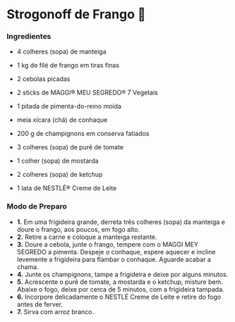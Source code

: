 # Strogonoff de Frango :chicken:

### Ingredientes

- 4 colheres (sopa) de manteiga

- 1 kg de filé de frango em tiras finas
- 2 cebolas picadas
- 2 sticks de MAGGI® MEU SEGREDO® 7 Vegetais
- 1 pitada de pimenta-do-reino moída
- meia xícara (chá) de conhaque
- 200 g de champignons em conserva fatiados
- 3 colheres (sopa) de purê de tomate
- 1 colher (sopa) de mostarda
- 2 colheres (sopa) de ketchup
- 1 lata de NESTLÉ® Creme de Leite



### Modo de Preparo

- **1.** Em uma frigideira grande, derreta três colheres (sopa) da manteiga e doure o frango, aos poucos, em fogo alto.
- **2.** Retire a carne e coloque a manteiga restante.
- **3.** Doure a cebola, junte o frango, tempere com o MAGGI MEY SEGREDO a pimenta. Despeje o conhaque, espere aquecer e incline levemente a frigideira para flambar o conhaque. Aguarde acabar a chama.
- **4.** Junte os champignons, tampe a frigideira e deixe por alguns minutos.
- **5.** Acrescente o purê de tomate, a mostarda e o ketchup, misture bem. Abaixe o fogo, deixe por cerca de 5 minutos, com a frigideira tampada.
- **6.** Incorpore delicadamente o NESTLÉ Creme de Leite e retire do fogo antes de ferver.
- **7.** Sirva com arroz branco.